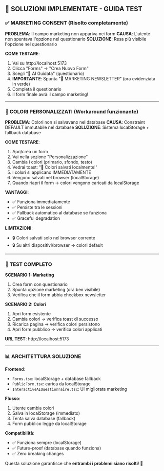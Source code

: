 ## 🎉 SOLUZIONI IMPLEMENTATE - GUIDA TEST

### ✅ **MARKETING CONSENT** (Risolto completamente)

**PROBLEMA**: Il campo marketing non appariva nei form
**CAUSA**: L'utente non spuntava l'opzione nel questionario
**SOLUZIONE**: Resa più visibile l'opzione nel questionario

**COME TESTARE**:
1. Vai su http://localhost:5173
2. Clicca "Forms" → "Crea Nuovo Form"
3. Scegli "🎯 AI Guidata" (questionario)
4. **IMPORTANTE**: Spunta "📧 MARKETING NEWSLETTER" (ora evidenziata in verde)
5. Completa il questionario
6. Il form finale avrà il campo marketing!

---

### 🎨 **COLORI PERSONALIZZATI** (Workaround funzionante)

**PROBLEMA**: Colori non si salvavano nel database
**CAUSA**: Constraint DEFAULT immutabile nel database
**SOLUZIONE**: Sistema localStorage + fallback database

**COME TESTARE**:
1. Apri/crea un form
2. Vai nella sezione "Personalizzazione"
3. Cambia i colori (primario, sfondo, testo)
4. Vedrai toast: "🎨 Colori salvati localmente!"
5. I colori si applicano IMMEDIATAMENTE
6. Vengono salvati nel browser (localStorage)
7. Quando riapri il form → colori vengono caricati da localStorage

**VANTAGGI**:
- ✅ Funziona immediatamente
- ✅ Persiste tra le sessioni
- ✅ Fallback automatico al database se funziona
- ✅ Graceful degradation

**LIMITAZIONI**:
- 🔒 Colori salvati solo nel browser corrente
- 🔒 Su altri dispositivi/browser → colori default

---

### 🧪 **TEST COMPLETO**

**SCENARIO 1: Marketing**
1. Crea form con questionario
2. Spunta opzione marketing (ora ben visibile)
3. Verifica che il form abbia checkbox newsletter

**SCENARIO 2: Colori**
1. Apri form esistente
2. Cambia colori → verifica toast di successo
3. Ricarica pagina → verifica colori persistono
4. Apri form pubblico → verifica colori applicati

**URL TEST**: http://localhost:5173

---

### 📊 **ARCHITETTURA SOLUZIONE**

**Frontend**:
- `Forms.tsx`: localStorage + database fallback
- `PublicForm.tsx`: carica da localStorage
- `InteractiveAIQuestionnaire.tsx`: UI migliorata marketing

**Flusso**:
1. Utente cambia colori
2. Salva in localStorage (immediato)
3. Tenta salva database (fallback)
4. Form pubblico legge da localStorage

**Compatibilità**:
- ✅ Funziona sempre (localStorage)
- ✅ Future-proof (database quando funziona)
- ✅ Zero breaking changes

Questa soluzione garantisce che **entrambi i problemi siano risolti**! 🎉